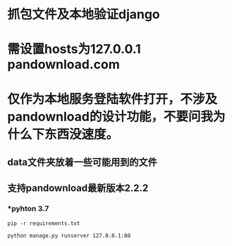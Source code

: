 # 抓包文件及本地验证django  
# 需设置hosts为127.0.0.1 pandownload.com  
# 仅作为本地服务登陆软件打开，不涉及pandownload的设计功能，不要问我为什么下东西没速度。
  
## data文件夹放着一些可能用到的文件  
## 支持pandownload最新版本2.2.2
  
  
### *pyhton 3.7
```pip -r requirements.txt```  
  
``` python manage.py runserver 127.0.0.1:80 ``` 
